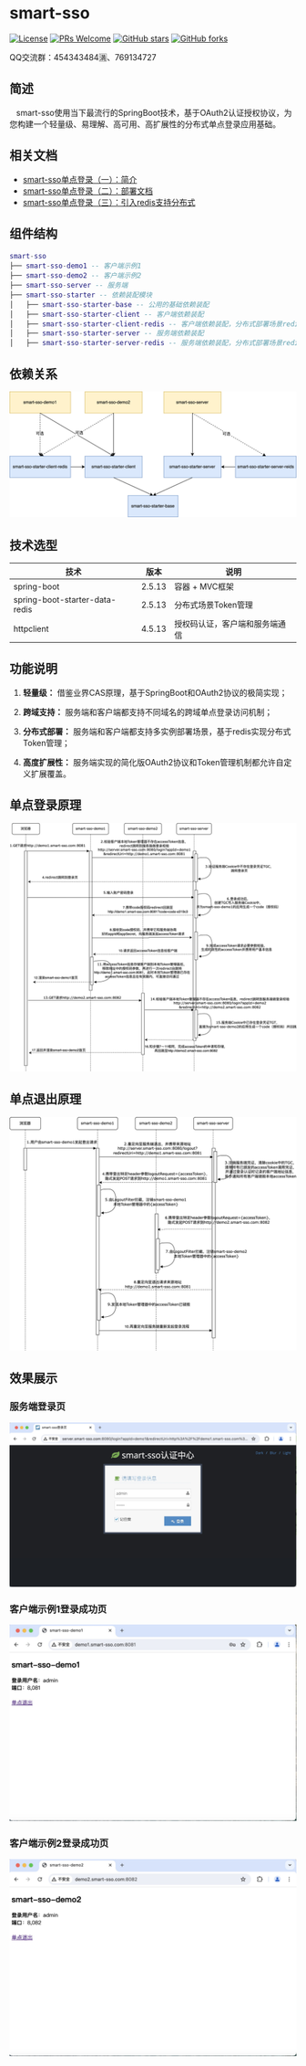 # smart-sso
[![License](https://img.shields.io/badge/license-MIT-blue.svg)](http://opensource.org/licenses/MIT)
[![PRs Welcome](https://img.shields.io/badge/PRs-welcome-brightgreen.svg)](https://github.com/a466350665/smart-sso/pulls)
[![GitHub stars](https://img.shields.io/github/stars/a466350665/smart-sso.svg?style=social&label=Stars)](https://github.com/a466350665/smart-sso)
[![GitHub forks](https://img.shields.io/github/forks/a466350665/smart-sso.svg?style=social&label=Fork)](https://github.com/a466350665/smart-sso)

QQ交流群：454343484🈵、769134727

## 简述
    smart-sso使用当下最流行的SpringBoot技术，基于OAuth2认证授权协议，为您构建一个轻量级、易理解、高可用、高扩展性的分布式单点登录应用基础。

## 相关文档
- [smart-sso单点登录（一）：简介](https://blog.csdn.net/a466350665/article/details/54140411)
- [smart-sso单点登录（二）：部署文档](http://blog.csdn.net/a466350665/article/details/79628553)
- [smart-sso单点登录（三）：引入redis支持分布式](https://blog.csdn.net/a466350665/article/details/109388429)

## 组件结构

```lua
smart-sso
├── smart-sso-demo1 -- 客户端示例1
├── smart-sso-demo2 -- 客户端示例2
├── smart-sso-server -- 服务端
├── smart-sso-starter -- 依赖装配模块
│   ├── smart-sso-starter-base -- 公用的基础依赖装配
│   ├── smart-sso-starter-client -- 客户端依赖装配
│   ├── smart-sso-starter-client-redis -- 客户端依赖装配，分布式部署场景redis支持
│   ├── smart-sso-starter-server -- 服务端依赖装配
│   ├── smart-sso-starter-server-redis -- 服务端依赖装配，分布式部署场景redis支持
```

## 依赖关系

![](./images/smart-sso.png)

## 技术选型

| 技术                   | 版本    | 说明             |
| ---------------------- | ------- | ---------------- |
| spring-boot             | 2.5.13   | 容器 + MVC框架     |
| spring-boot-starter-data-redis    | 2.5.13   | 分布式场景Token管理  |
| httpclient    | 4.5.13   | 授权码认证，客户端和服务端通信  |

## 功能说明

1. **轻量级：** 借鉴业界CAS原理，基于SpringBoot和OAuth2协议的极简实现；

2. **跨域支持：** 服务端和客户端都支持不同域名的跨域单点登录访问机制；

3. **分布式部署：** 服务端和客户端都支持多实例部署场景，基于redis实现分布式Token管理；

4. **高度扩展性：** 服务端实现的简化版OAuth2协议和Token管理机制都允许自定义扩展覆盖。

## 单点登录原理
![](./images/smart-sso-login.png)


## 单点退出原理
![](./images/smart-sso-logout.png)


## 效果展示
### 服务端登录页
![](./images/img1.jpg)

### 客户端示例1登录成功页
![](./images/img2.jpg)

### 客户端示例2登录成功页
![](./images/img3.jpg)